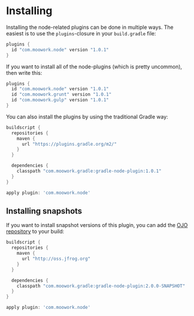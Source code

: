 # Installing

Installing the node-related plugins can be done in multiple ways. The easiest is to use the `plugins`-closure 
in your `build.gradle` file:

```gradle
plugins {
  id "com.moowork.node" version "1.0.1"
}
```

If you want to install all of the node-plugins (which is pretty uncommon), then write this:

```gradle
plugins {
  id "com.moowork.node" version "1.0.1"
  id "com.moowork.grunt" version "1.0.1"
  id "com.moowork.gulp" version "1.0.1"
}
```

You can also install the plugins by using the traditional Gradle way:

```gradle
buildscript {
  repositories {
    maven {
      url "https://plugins.gradle.org/m2/"
    } 
  }

  dependencies {
    classpath "com.moowork.gradle:gradle-node-plugin:1.0.1"
  }
}

apply plugin: 'com.moowork.node'
```


## Installing snapshots

If you want to install snapshot versions of this plugin, you can add the [OJO repository](http://oss.jfrog.org)
to your build:

```gradle
buildscript {
  repositories {
    maven {
      url "http://oss.jfrog.org"
    } 
  }

  dependencies {
    classpath "com.moowork.gradle:gradle-node-plugin:2.0.0-SNAPSHOT"
  }
}

apply plugin: 'com.moowork.node'
```
